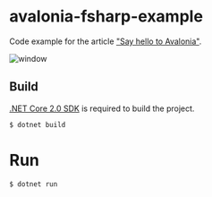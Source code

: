 # avalonia-fsharp-example

Code example for the article ["Say hello to Avalonia"](https://github.com/gsomix/blog/blob/master/01-say-hello-to-avalonia.md).

![window](img/01-window.PNG)

## Build

[.NET Core 2.0 SDK](https://www.microsoft.com/net/download/core#/sdk) is required to build the project.

```
$ dotnet build
```

# Run

```
$ dotnet run
```
